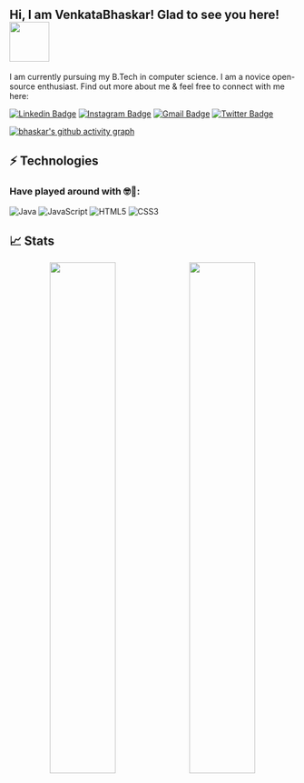 ## Hi, I am VenkataBhaskar! Glad to see you here! <img src="https://raw.githubusercontent.com/aemmadi/aemmadi/master/wave.gif" width="70px">

I am currently pursuing my B.Tech in computer science. I am a novice open-source enthusiast. Find out more about me & feel free to connect with me here:

[![Linkedin Badge](https://img.shields.io/badge/-VenkataBhaskar-darkblue?style=flat-square&logo=Linkedin&logoColor=white&link=https://linkedin.com/in/venkata-bhaskar-puppala-0287b321a)](https://linkedin.com/in/venkata-bhaskar-puppala-0287b321a)
[![Instagram Badge](https://img.shields.io/badge/-bhaskarsig-purple?style=flat-square&logo=instagram&logoColor=white&link=https://instagram.com/bhaskarsig)](https://instagram.com/bhaskarsig)
[![Gmail Badge](https://img.shields.io/badge/-venkatabhaskarpuppala@gmail.com-c14438?style=flat-square&logo=Gmail&logoColor=white&link=mailto:venkatabhaskarpuppala@gmail.com)](mailto:venkatabhaskarpuppala@gmail.com)
[![Twitter Badge](https://img.shields.io/badge/-Bhaskarstwt-blue?style=flat-square&logo=twitter&logoColor=white&link=https://www.twitter.com/Bhaskarstwt)](https://www.twitter.com/Bhaskarstwt)

[![bhaskar's github activity graph](https://activity-graph.herokuapp.com/graph?username=VenkataBhaskarr&theme=xcode)](https://git.io/kaiwalyakoparkar)


## ⚡ Technologies  

### Have played around with 🤓🥰:
![Java](https://img.shields.io/badge/-java-E34A86?style=flat-square&logo=java)
![JavaScript](https://img.shields.io/badge/-JavaScript-black?style=flat-square&logo=javascript)
![HTML5](https://img.shields.io/badge/-HTML5-E34F26?style=flat-square&logo=html5&logoColor=white)
![CSS3](https://img.shields.io/badge/-CSS3-1572B6?style=flat-square&logo=css3)

## 📈 Stats
<p align="center">
	
  <img width="48%" src="https://github-readme-stats.vercel.app/api?username=VenkataBhaskarr&show_icons=true&theme=tokyonight" />
  <img width="48%" src="https://github-readme-streak-stats.herokuapp.com/?user=VenkataBhaskarr&theme=tokyonight" />
</p>
